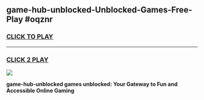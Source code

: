 
## game-hub-unblocked-Unblocked-Games-Free-Play #oqznr
<h3>
<a href="https://us.freeplayer.one?title=game-hub-unblocked&ref=9M">CLICK TO PLAY</a></h3>
<hr>

<h3>
<a href="https://us.freeplayer.one?title=game-hub-unblocked&ref=9M">CLICK 2 PLAY</a>
  
</h3>

<a href="https://us.freeplayer.one?title=game-hub-unblocked&ref=9M"><img src="https://clearcache.store/games.png"></a>


**game-hub-unblocked games unblocked: Your Gateway to Fun and Accessible Online Gaming**
